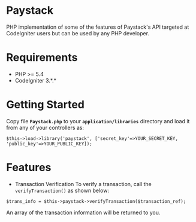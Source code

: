 # Paystack
PHP implementation of some of the features of Paystack's API targeted at CodeIgniter users but can be used by any PHP developer.


# Requirements
- PHP >= 5.4
- CodeIgniter 3.\*.\*


# Getting Started
Copy file **`Paystack.php`** to your **`application/libraries`** directory and load it from any of your controllers as:

`$this->load->library('paystack', ['secret_key'=>YOUR_SECRET_KEY, 'public_key'=>YOUR_PUBLIC_KEY]);`

# Features
- Transaction Verification
 To verify a transaction, call the `verifyTransaction()` as shown below:
 
 `$trans_info = $this->paystack->verifyTransaction($transaction_ref);`

 An array of the transaction information will be returned to you.
